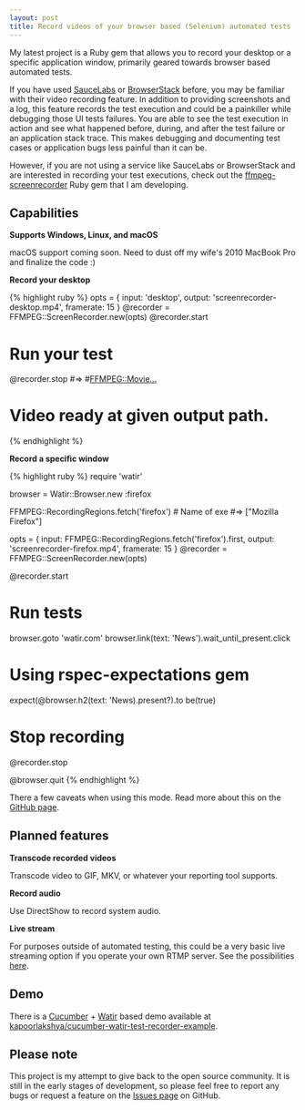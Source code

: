 ```yaml
---
layout: post
title: Record videos of your browser based (Selenium) automated tests
---
```


My latest project is a Ruby gem that allows you to record your desktop
or a specific application window, primarily geared towards browser based
automated tests.
<!--more-->

If you have used [SauceLabs](https://saucelabs.com) or
[BrowserStack](https://www.browserstack.com/) before, you may be
familiar with their video recording feature. In addition to providing
screenshots and a log, this feature records the test execution and
could be a painkiller while debugging those UI tests failures.
You are able to see the test execution in action and see what
happened before, during, and after the test failure or an application
stack trace. This makes debugging and documenting test cases or application
bugs less painful than it can be.

However, if you are not using a service like SauceLabs or BrowserStack
and are interested in recording your test executions,
check out the [ffmpeg-screenrecorder](https://github.com/kapoorlakshya/ffmpeg-screenrecorder)
Ruby gem that I am developing.

## Capabilities

<b>Supports Windows, Linux, and macOS</b>

macOS support coming soon. Need to dust off my wife's 2010 MacBook
Pro and finalize the code :)

<b>Record your desktop</b>

{% highlight ruby %}
opts      = { input:     'desktop',
              output:    'screenrecorder-desktop.mp4',
              framerate: 15 }
@recorder = FFMPEG::ScreenRecorder.new(opts)
@recorder.start

# Run your test

@recorder.stop #=> #<FFMPEG::Movie...>

# Video ready at given output path.
{% endhighlight %}

<b>Record a specific window</b>

{% highlight ruby %}
require 'watir'

browser = Watir::Browser.new :firefox

FFMPEG::RecordingRegions.fetch('firefox') # Name of exe
#=> ["Mozilla Firefox"]

opts      = { input:     FFMPEG::RecordingRegions.fetch('firefox').first,
              output:    'screenrecorder-firefox.mp4',
              framerate: 15 }
@recorder = FFMPEG::ScreenRecorder.new(opts)

@recorder.start

# Run tests
browser.goto 'watir.com'
browser.link(text: 'News').wait_until_present.click

# Using rspec-expectations gem
expect(@browser.h2(text: 'News).present?).to be(true)

# Stop recording
@recorder.stop

@browser.quit
{% endhighlight %}

There a few caveats when using this mode. Read more about this
on the [GitHub page](https://github.com/kapoorlakshya/ffmpeg-screenrecorder).

## Planned features

<b>Transcode recorded videos</b>

Transcode video to GIF, MKV, or whatever your reporting tool supports.

<b>Record audio</b>

Use DirectShow to record system audio.

<b>Live stream</b>

For purposes outside of automated testing, this could be a very basic
live streaming option if you operate your own RTMP server. See the
possibilities [here](https://trac.ffmpeg.org/wiki/StreamingGuide).

## Demo

There is a [Cucumber](https://github.com/cucumber/cucumber) +
[Watir](https://github.com/watir/watir) based demo available at
[kapoorlakshya/cucumber-watir-test-recorder-example](https://github.com/kapoorlakshya/cucumber-watir-test-recorder-example).

## Please note

This project is my attempt to give back to the open source
community. It is still in the early stages of development, so please
feel free to report any bugs or request a feature on the
[Issues page](https://github.com/kapoorlakshya/ffmpeg-screenrecorder/issues) on GitHub.